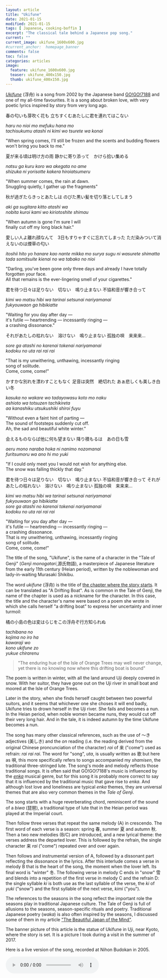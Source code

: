 ```yaml
---
layout: article
title: "Ukifune"
date: 2021-01-15
modified: 2021-01-15
tags: [ Japanese, cooking-boffin ]
excerpt: "The classical tale behind a Japanese pop song."
current: ""
current_image: ukifune_1600x600.jpg
#current_anchor:  homepage_banner
comments: false
toc: false
categories: articles
image:
  feature: ukifune_1600x600.jpg
  teaser: ukifune_400x150.jpg
  thumb: ukifune_400x150.jpg
---
```


 [_Ukifune_](https://www.youtube.com/watch?v=LfeKeQ2fhmA) (浮舟) is a song from 2002 by the Japanese band [GO!GO!7188](https://en.wikipedia.org/wiki/GO!GO!7188) and one of my all-time favourites. It is a song about broken love, with very poetic lyrics inspired by story from very long ago.

春の匂いも芽吹く花も
立ちすくむあたしに君を連れてはこない

_haru no nioi mo mefuku hana mo_<br>
_tachisukumu atashi ni kimi wo tsurete wa konai_

"When spring comes, I'll still be frozen and the scents and budding flowers won't bring you back to me."

夏が来る頃は明け方の雨
静かに寄り添って　かけら拾い集める

_natsu ga kuru koro wa akegata no ame_<br>
_shizuka ni yorisotte kakera hiroiatsumeru_

"When summer comes, the rain at dawn.<br> 
Snuggling quietly, I gather up the fragments"

秋が過ぎたらきっとあたしは
のびた黒い髪を切り落としてしまう

_aki ga sugitara kitto atashi wa_<br>
_nobita kuroi kami wo kiriotoshite shimau_

"When autumn is gone I'm sure I will<br> 
finally cut off my long black hair."

愛しい人よ離れ顔なんて　3日もすりゃすぐに忘れてしまった
ただ染みついて消えないのは煙草の匂い

_itoshii hito yo hanare kao nante mikka mo surya sugu ni wasurete shimatta_<br>
_tada somitsuite kienai no wa tabako no nioi_

"Darling, you've been gone only three days and already I have totally forgotten your face.<br>
All that remains is the ever-lingering smell of your cigarettes."

君を待つ日々は足りない　切ない　鳴り止まない
不協和音が響き合って

_kimi wo matsu hibi wa tarinai setsunai nariyamanai_<br>
_fukyouwaon ga hibikiatte_

"Waiting for you day after day &mdash;<br> 
it's futile &mdash; heartrending &mdash; incessantly ringing &mdash;<br>
a crashing dissonance."

それがあたしの枯れない　溶けない　鳴り止まない
孤独の唄　来来来…

_sore ga atashi no karenai tokenai nariyamanai_<br>
_kodoku no uta rai rai rai_

"That is my unwithering, unthawing, incessantly ringing<br>
song of solitude.<br>
Come, come, come!"

かすかな別れを漂わすこともなく
足音は突然　絶切れた
あぁ悲しくも美しき白い冬

_kasuka no wakare wo tadayowasu koto mo naku_<br>
_ashioto wa totsuzen tachikireta_<br>
_aa kanashiku utsukushiki shiroi fuyu_

"Without even a faint hint of parting &mdash;<br>
The sound of footsteps suddenly cut off.<br>
Ah, the sad and beautiful white winter."

会えるものならば他に何も望まない
降り積もるは　あの日も雪

_aeru mono naraba hoka ni nanimo nozomanai_<br>
_furitsumoru wa ano hi mo yuki_

"If I could only meet you I would not wish for anything else.<br>
The snow was falling thickly that day."

君を待つ日々は足りない　切ない　鳴り止まない
不協和音が響き合って
それがあたしの枯れない　溶けない　鳴り止まない
孤独の唄　来来来…

_kimi wo matsu hibi wa tarinai setsunai nariyamanai_<br>
_fukyouwaon ga hibikiatte_<br>
_sore ga atashi no karenai tokenai nariyamanai_<br>
_kodoku no uta rai rai rai_

"Waiting for you day after day &mdash;<br> 
it's futile &mdash; heartrending &mdash; incessantly ringing &mdash;<br>
a crashing dissonance.<br>
That is my unwithering, unthawing, incessantly ringing<br>
song of solitude.<br>
Come, come, come!"

The title of the song, "Ukifune", is the name of a character in the "Tale of Genji" (_Genji monogatari_,源氏物語), a masterpiece of Japanese literature from the early 11th century (Heian period), written by the noblewoman and lady-in-waiting Murasaki Shikibu. 

The word _ukifune_ (浮舟) is the title of [the chapter where the story starts](http://catalog.lambertvillelibrary.org/texts/Asian/japanese/genji/62.htm). It can be translated as "A Drifting Boat". As is common in the Tale of Genji, the name of the chapter is used as a nickname for the character. In this case, the title and the character's name were based on a poem she wrote in which she calls herself "a drifting boat" to express her uncertainty and inner turmoil:

橘の小島の色は変はらじをこの浮舟ぞ行方知られぬ

_tachibana no_<br>
_kojima no iro ha_<br>
_kawaraji wo_<br>
_kono ukifune zo_<br>
_yukue chirarenu_

> "The enduring hue of the Isle of Orange Trees may well never change, yet there is no knowing now where this drifting boat is bound"

The poem is written in winter, with all the land around Uji deeply covered in snow. With her suitor, they have gone out on the Uji river in small boat and moored at the Isle of Orange Trees.

 Later in the story, when she finds herself caught between two powerful suitors, and it seems that whichever one she choses it will end badly, Ukifune tries to drown herself in the Uji river. She fails and becomes a nun. In the Heian period, when noble women became nuns, they would cut off their very long hair. And in the tale, it is indeed autumn by the time Ukifune becomes a nun.
 
 The song has many other classical references, such as the use of 〜き adjectives (美しき) and the _on_ reading (i.e. the reading derived from the original Chinese proncunciation of the character) _rai_ of 来 ("come") used as refrain: _rai rai rai_. The word for "song", _uta_, is usually written as 歌 but here as 唄, this more specifically refers to songs accompanied my _shamisen_, the traditional three-stringed lute. The song's mode and melody reflects those traditional songs. It is often said that GO!GO!7188's music is influenced by the [_enka_](https://en.wikipedia.org/wiki/Enka) musical genre, but for this song it is probably more correct to say that it is influenced by the traditional music that gave rise to _enka_. And although lost love and loneliness are typical _enka_ themes, they are universal themes that are also very common themes in the _Tale of Genji_.

The song starts with a huge reverberating chord, reminiscent of the sound of a _biwa_ (琵琶), a traditional type of lute that in the Heian period was played at the Imperial court. 

Then follow three verses that repeat the same melody (A) in crescendo. The first word of each verse is a season: spring 春, summer 夏 and autumn 秋.
Then a two new melodies (B/C) are introduced, and a new lyrical theme: the verses address the departed lover. This is followed by the refrain, the single character 来 _rai_ ("come") repeated over and over again.

Then follows and instrumental version of A, followed by a dissonant part reflecting the dissonance in the lyrics.
After this interlude comes a verse in melody B that is the heart of the song, the moment when the lover left. Its final word is "winter" 冬.
The following verse in melody C ends in "snow" 雪 and blends into a repetition of the first verse in melody C and the refrain D: the single syllable _ki_ is both use as the last syllable of the verse, the _ki_ of _yuki_ ("snow") and the first syllable of the next verse, _kimi_ ("you").

The references to the seasons in the song reflect the important role the seasons play in traditional Japanese culture. The Tale of Genji is full of allusions to the seasons, season-specific rituals and poetry. Traditional Japanese poetry (_waka_) is also often inspired by the seasons, I discussed some of them in my article ["The Beautiful Japan of the Mind"]({{site.url}}/articles/my-own-private-japan).

The banner picture of this article is the statue of Ukifune in Uji, near Kyoto, where the story is set. It is a picture I took during a visit in the summer of 2017. 

Here is a live version of the song, recorded at Nihon Budokan in 2005.

<p>
<audio controls>
  <source src="{{site.url}}/audio/ukifune.mp3" type="audio/mpeg">
Your browser does not support the audio element.
</audio> 
</p>